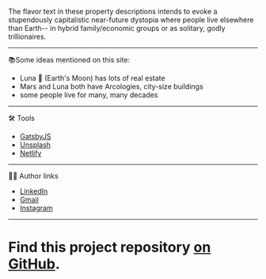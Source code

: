 The flavor text in these property descriptions intends to evoke a stupendously capitalistic near-future dystopia where people live elsewhere than Earth-- in hybrid family/economic groups or as solitary, godly trillionaires.

------

📚Some ideas mentioned on this site:
- Luna 🌛 (Earth's Moon) has lots of real estate
- Mars and Luna both have Arcologies, city-size buildings
- some people live for many, many decades

------
🛠 Tools
- [GatsbyJS](https://www.gatsbyjs.org/docs/)
- [Unsplash](https://unsplash.com/s/photos/architecture)
- [Netlify](https://docs.netlify.com/)

------
👨‍💻 Author links
- [LinkedIn](https://linkedin.com/in/alexander-jacks/)
- [Gmail](mailto:alexanderthejacks@gmail.com)
- [Instagram](https://www.instagram.com/__j4cks__/)

------

# Find this project repository [on GitHub](https://github.com/alexanderjacks/moons).
